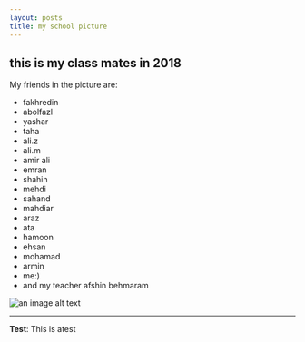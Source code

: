 ```yaml
---
layout: posts
title: my school picture
---
```


## this is my class mates in 2018
My friends in the picture are:
- fakhredin
- abolfazl
- yashar
- taha
- ali.z
- ali.m
- amir ali
- emran
- shahin
- mehdi
- sahand
- mahdiar
- araz
- ata
- hamoon
- ehsan
- mohamad
- armin
- me:)
- and my teacher afshin behmaram




![an image alt text]({{babakbehkamkia.github.io}}/assets/images/mygrouppic.jpg)



---
**Test**: This is atest
